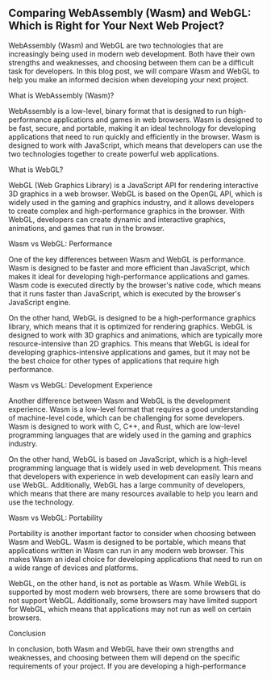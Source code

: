 ## Comparing WebAssembly (Wasm) and WebGL: Which is Right for Your Next Web Project?

WebAssembly (Wasm) and WebGL are two technologies that are increasingly being used in modern web development. Both have their own strengths and weaknesses, and choosing between them can be a difficult task for developers. In this blog post, we will compare Wasm and WebGL to help you make an informed decision when developing your next project.

What is WebAssembly (Wasm)?

WebAssembly is a low-level, binary format that is designed to run high-performance applications and games in web browsers. Wasm is designed to be fast, secure, and portable, making it an ideal technology for developing applications that need to run quickly and efficiently in the browser. Wasm is designed to work with JavaScript, which means that developers can use the two technologies together to create powerful web applications.

What is WebGL?

WebGL (Web Graphics Library) is a JavaScript API for rendering interactive 3D graphics in a web browser. WebGL is based on the OpenGL API, which is widely used in the gaming and graphics industry, and it allows developers to create complex and high-performance graphics in the browser. With WebGL, developers can create dynamic and interactive graphics, animations, and games that run in the browser.

Wasm vs WebGL: Performance

One of the key differences between Wasm and WebGL is performance. Wasm is designed to be faster and more efficient than JavaScript, which makes it ideal for developing high-performance applications and games. Wasm code is executed directly by the browser's native code, which means that it runs faster than JavaScript, which is executed by the browser's JavaScript engine.

On the other hand, WebGL is designed to be a high-performance graphics library, which means that it is optimized for rendering graphics. WebGL is designed to work with 3D graphics and animations, which are typically more resource-intensive than 2D graphics. This means that WebGL is ideal for developing graphics-intensive applications and games, but it may not be the best choice for other types of applications that require high performance.

Wasm vs WebGL: Development Experience

Another difference between Wasm and WebGL is the development experience. Wasm is a low-level format that requires a good understanding of machine-level code, which can be challenging for some developers. Wasm is designed to work with C, C++, and Rust, which are low-level programming languages that are widely used in the gaming and graphics industry.

On the other hand, WebGL is based on JavaScript, which is a high-level programming language that is widely used in web development. This means that developers with experience in web development can easily learn and use WebGL. Additionally, WebGL has a large community of developers, which means that there are many resources available to help you learn and use the technology.

Wasm vs WebGL: Portability

Portability is another important factor to consider when choosing between Wasm and WebGL. Wasm is designed to be portable, which means that applications written in Wasm can run in any modern web browser. This makes Wasm an ideal choice for developing applications that need to run on a wide range of devices and platforms.

WebGL, on the other hand, is not as portable as Wasm. While WebGL is supported by most modern web browsers, there are some browsers that do not support WebGL. Additionally, some browsers may have limited support for WebGL, which means that applications may not run as well on certain browsers.

Conclusion

In conclusion, both Wasm and WebGL have their own strengths and weaknesses, and choosing between them will depend on the specific requirements of your project. If you are developing a high-performance
